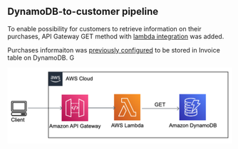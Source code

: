 ## DynamoDB-to-customer pipeline


To enable possibility for customers to retrieve information on their purchases, API Gateway GET method with [lambda integration](https://github.com/ksenia-tabakova/AWS-pipelines-project/blob/main/data-ingestion-pipeline/lambda_function.py) was added.

Purchases informaiton was [previously configured](https://github.com/ksenia-tabakova/AWS-pipelines-project/tree/main/Kinesis-to-DynamoDB%20pipeline) to be stored in Invoice table on DynamoDB. G

![diagram](../diagrams/get-pipeline.png)
